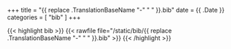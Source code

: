 +++
title = "{{ replace .TranslationBaseName "-" " " }}.bib"
date = {{ .Date }}
categories = [ "bib" ]
+++

{{< highlight bib >}}
{{< rawfile file="/static/bib/{{ replace .TranslationBaseName "-" " " }}.bib" >}}
{{< /highlight >}}
